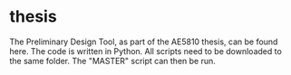 # thesis
The Preliminary Design Tool, as part of the AE5810 thesis, can be found here.
The code is written in Python. All scripts need to be downloaded to the same folder.
The "MASTER" script can then be run.
